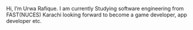 Hi, I’m Urwa Rafique.
I am currently Studying software engineering from FAST(NUCES) Karachi looking forward to become a game developer, app developer etc.
